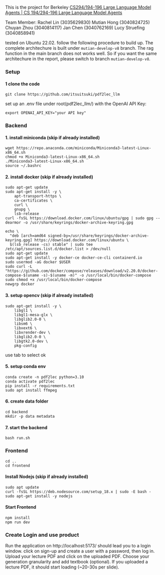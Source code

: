 This is the project for Berkeley [CS294/194-196 Large Language Model Agents | CS 194/294-196 Large Language Model Agents](https://rdi.berkeley.edu/llm-agents/f24)

Team Member:
Rachel Lin (3035629830)
Mutian Hong (3040824725)
Chuyan Zhou (3040814117)
Jan Chen (3040762169)
Lucy Struefing (3040858941)

tested on Ubuntu 22.02.
follow the following procedure to build up.
The complete architechure is built under `mutian-develop-v8` branch. The rag function in the main branch does not works well. So if you want the same architechure in the report, please switch to branch `mutian-develop-v8`.

### Setup
#### 1 clone the code
```
git clone https://github.com/itsuitsuki/pdf2lec_llm
```

set up an .env file under root(pdf2lec_llm/) with the OpenAI API Key:
```
export OPENAI_API_KEY="your API key"
```

### Backend
#### 1. install miniconda (skip if already installed)
```
wget https://repo.anaconda.com/miniconda/Miniconda3-latest-Linux-x86_64.sh
chmod +x Miniconda3-latest-Linux-x86_64.sh
./Miniconda3-latest-Linux-x86_64.sh
source ~/.bashrc
```

#### 2. install docker (skip if already installed)
```
sudo apt-get update
sudo apt-get install -y \
    apt-transport-https \
    ca-certificates \
    curl \
    gnupg \
    lsb-release
curl -fsSL https://download.docker.com/linux/ubuntu/gpg | sudo gpg --dearmor -o /usr/share/keyrings/docker-archive-keyring.gpg

echo \
  "deb [arch=amd64 signed-by=/usr/share/keyrings/docker-archive-keyring.gpg] https://download.docker.com/linux/ubuntu \
  $(lsb_release -cs) stable" | sudo tee /etc/apt/sources.list.d/docker.list > /dev/null
sudo apt-get update
sudo apt-get install -y docker-ce docker-ce-cli containerd.io
sudo usermod -aG docker $USER
sudo curl -L "https://github.com/docker/compose/releases/download/v2.20.0/docker-compose-$(uname -s)-$(uname -m)" -o /usr/local/bin/docker-compose
sudo chmod +x /usr/local/bin/docker-compose
newgrp docker
```

#### 3. setup opencv (skip if already installed)
```
sudo apt-get install -y \
    libgl1 \
    libgl1-mesa-glx \
    libglib2.0-0 \
    libsm6 \
    libxext6 \
    libxrender-dev \
    libglib2.0-0 \
    libgtk2.0-dev \
    pkg-config
```

use tab to select ok

#### 5. setup conda env
```
conda create -n pdf2lec python=3.10
conda activate pdf2lec
pip install -r requirements.txt
sudo apt install ffmpeg
```

#### 6. create data folder
```
cd backend
mkdir -p data metadata
```

#### 7. start the backend
```
bash run.sh
```

### Frontend
```
cd ..
cd frontend
```

#### Install Nodejs (skip if already installed)
```
sudo apt update
curl -fsSL https://deb.nodesource.com/setup_18.x | sudo -E bash -
sudo apt-get install -y nodejs
```

#### Start Frontend
```
npm install
npm run dev
```

### Create Login and use product
Run the application on http://localhost:5173/ should lead you to a login window. click on sign-up and create a user with a password, then log in. Upload your lecture PDF and click on the uploaded PDF. Choose your generation granularity and add textbook (optional). If you uploaded a lecture PDF, it should start loading (~20-30s per slide).

